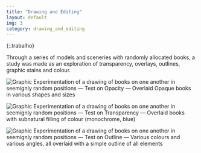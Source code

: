 ```yaml
---
title: "Drawing and Editing"
layout: default
img: 3
category: drawing_and_editing
---
```


{:.trabalho}

Through a series of models and sceneries with randomly allocated books, a study was made as an exploration of transparency, overlays, outlines, graphic stains and colour.

![Graphic Experimentation of a drawing of books on one another in seemignly random positions — Test on Opacity — Overlaid Opaque books in various shapes and sizes]({{site.baseurl}}/assets/images/3.png "Do you see — Done in felt tips & Photoshop")

![Graphic Experimentation of a drawing of books on one another in seemignly random positions — Test on Transparency — Overlaid books with subnatural filling of colour (monochrome, blue)]({{site.baseurl}}/assets/images/4.png "Now you do — Done in felt tips & Photoshop")

![Graphic Experimentation of a drawing of books on one another in seemignly random positions — Test on Outline — Various colours and various angles, all overlaid with a simple outline of all elements]({{site.baseurl}}/assets/images/5.png "See too much — Done in felt tips & Photoshop")